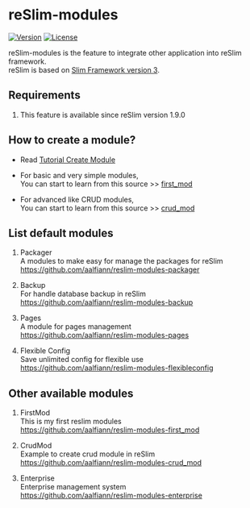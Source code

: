 reSlim-modules
=======
[![Version](https://img.shields.io/badge/reSlim-1.9.0-green.svg)](https://github.com/aalfiann/reSlim)
[![License](https://img.shields.io/badge/license-MIT-blue.svg)](https://github.com/aalfiann/reSlim/blob/master/license.md)

reSlim-modules is the feature to integrate other application into reSlim framework.  
reSlim is based on [Slim Framework version 3](http://www.slimframework.com/).  

Requirements
---------------

1. This feature is available since reSlim version 1.9.0


How to create a module?
-----------------

* Read [Tutorial Create Module](https://github.com/aalfiann/reSlim/wiki/Tutorial-Create-Module)

* For basic and very simple modules,  
    You can start to learn from this source >> [first_mod](https://github.com/aalfiann/reSlim-modules-first_mod)

* For advanced like CRUD modules,  
    You can start to learn from this source >> [crud_mod](https://github.com/aalfiann/reSlim-modules-crud_mod)


List default modules
-----------------
1. Packager  
    A modules to make easy for manage the packages for reSlim  
    https://github.com/aalfiann/reslim-modules-packager

2. Backup  
    For handle database backup in reSlim  
    https://github.com/aalfiann/reslim-modules-backup

3. Pages  
    A module for pages management  
    https://github.com/aalfiann/reslim-modules-pages

4. Flexible Config  
    Save unlimited config for flexible use  
    https://github.com/aalfiann/reslim-modules-flexibleconfig


Other available modules
-----------------
1. FirstMod  
    This is my first reslim modules  
    https://github.com/aalfiann/reslim-modules-first_mod

2. CrudMod  
    Example to create crud module in reSlim  
    https://github.com/aalfiann/reslim-modules-crud_mod

3. Enterprise  
    Enterprise management system  
    https://github.com/aalfiann/reslim-modules-enterprise
